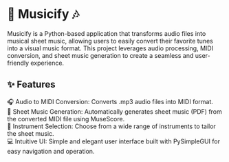 # 🎵 Musicify 🎶
Musicify is a Python-based application that transforms audio files into musical sheet music, allowing users to easily convert their favorite tunes into a visual music format. This project leverages audio processing, MIDI conversion, and sheet music generation to create a seamless and user-friendly experience.

## ✨ Features
🎧 Audio to MIDI Conversion: Converts .mp3 audio files into MIDI format.<br>
📄 Sheet Music Generation: Automatically generates sheet music (PDF) from the converted MIDI file using MuseScore.<br>
🎸 Instrument Selection: Choose from a wide range of instruments to tailor the sheet music.<br>
💻 Intuitive UI: Simple and elegant user interface built with PySimpleGUI for easy navigation and operation.<br>
